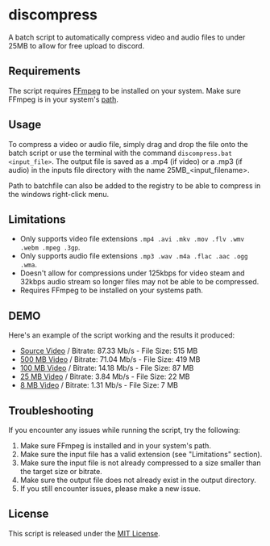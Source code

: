 # discompress

A batch script to automatically compress video and audio files to under 25MB to allow for free upload to discord.

## Requirements

The script requires [FFmpeg](https://ffmpeg.org/download.html) to be installed on your system. Make sure FFmpeg is in your system's [path](https://phoenixnap.com/kb/ffmpeg-windows#ftoc-heading-4).

## Usage

To compress a video or audio file, simply drag and drop the file onto the batch script or use the terminal with the command `discompress.bat <input_file>`.
The output file is saved as a .mp4 (if video) or a .mp3 (if audio) in the inputs file directory with the name 25MB_<input_filename>.

Path to batchfile can also be added to the registry to be able to compress in the windows right-click menu.

## Limitations

- Only supports video file extensions `.mp4 .avi .mkv .mov .flv .wmv .webm .mpeg .3gp`.
- Only supports audio file extensions `.mp3 .wav .m4a .flac .aac .ogg .wma`.
- Doesn't allow for compressions under 125kbps for video steam and 32kbps audio stream so longer files may not be able to be compressed.
- Requires FFmpeg to be installed on your systems path.

## DEMO

Here's an example of the script working and the results it produced:
- [Source Video](https://drive.google.com/file/d/1h1r5TSXJhZIRDEWOYUmzNqFiUbGwVlQE/view?usp=sharing) / Bitrate: 87.33 Mb/s - File Size: 515 MB
- [500 MB Video](https://drive.google.com/file/d/1GUISoCe_TRSfY0WYiIYXN_M7viGdSFKJ/view?usp=sharing) / Bitrate: 71.04 Mb/s - File Size: 419 MB
- [100 MB Video](https://drive.google.com/file/d/19ESN9xqWhTUcd7PIh-Q7XnEJa_NrDwv7/view?usp=sharing) / Bitrate: 14.18 Mb/s - File Size:  87 MB
- [25  MB Video](https://drive.google.com/file/d/1sUFhYu2MqXlsAukZqhVZ1wfJv0GLz_jZ/view?usp=sharing) / Bitrate:  3.84 Mb/s - File Size:  22 MB
- [8   MB Video](https://drive.google.com/file/d/1MhaHspM_XYgWMmPeARy24eqXZHDAYvpq/view?usp=sharing) / Bitrate:  1.31 Mb/s - File Size:   7 MB

## Troubleshooting

If you encounter any issues while running the script, try the following:

1. Make sure FFmpeg is installed and in your system's path.
2. Make sure the input file has a valid extension (see "Limitations" section).
3. Make sure the input file is not already compressed to a size smaller than the target size or bitrate.
4. Make sure the output file does not already exist in the output directory.
5. If you still encounter issues, please make a new issue.

## License

This script is released under the [MIT License](https://opensource.org/licenses/MIT).
